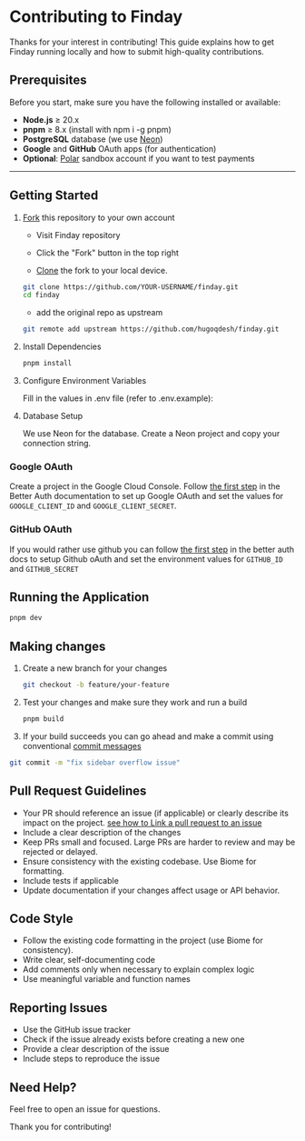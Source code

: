 # Contributing to Finday

Thanks for your interest in contributing! This guide explains how to get Finday running locally and how to submit high-quality contributions.

## Prerequisites

Before you start, make sure you have the following installed or available:

- **Node.js** ≥ 20.x
- **pnpm** ≥ 8.x (install with npm i -g pnpm)
- **PostgreSQL** database (we use [Neon](https://neon.com))
- **Google** and **GitHub** OAuth apps (for authentication)
- **Optional**: [Polar](https://sandbox.polar.sh) sandbox account if you want to test payments

---

## Getting Started

1. [Fork](https://github.com/hugoqdesh/finday/fork/) this repository to your own account

   - Visit Finday repository

   - Click the "Fork" button in the top right

   - [Clone](https://help.github.com/articles/cloning-a-repository/) the fork to your local device.

   ```bash
   git clone https://github.com/YOUR-USERNAME/finday.git
   cd finday
   ```

   - add the original repo as upstream

   ```bash
   git remote add upstream https://github.com/hugoqdesh/finday.git
   ```

2. Install Dependencies

   ```bash
   pnpm install
   ```

3. Configure Environment Variables

   Fill in the values in .env file (refer to .env.example):

4. Database Setup

   We use Neon for the database. Create a Neon project and copy your connection string.

### Google OAuth

Create a project in the Google Cloud Console.
Follow [the first step](https://www.better-auth.com/docs/authentication/google) in the Better Auth documentation to set up Google OAuth and set the values for `GOOGLE_CLIENT_ID` and `GOOGLE_CLIENT_SECRET`.

### GitHub OAuth

If you would rather use github you can follow [the first step](https://www.better-auth.com/docs/authentication/github#get-your-github-credentials) in the better auth docs to setup Github oAuth and set the environment values for `GITHUB_ID` and `GITHUB_SECRET`

## Running the Application

```bash
pnpm dev
```

## Making changes

1. Create a new branch for your changes

   ```bash
   git checkout -b feature/your-feature
   ```

2. Test your changes and make sure they work and run a build

   ```bash
   pnpm build
   ```

3. If your build succeeds you can go ahead and make a commit using conventional [commit messages](https://www.conventionalcommits.org/en/v1.0.0/)

```bash
git commit -m "fix sidebar overflow issue"
```

## Pull Request Guidelines

- Your PR should reference an issue (if applicable) or clearly describe its impact on the project. [see how to Link a pull request to an issue](https://docs.github.com/en/issues/tracking-your-work-with-issues/using-issues/linking-a-pull-request-to-an-issue)
- Include a clear description of the changes
- Keep PRs small and focused. Large PRs are harder to review and may be rejected or delayed.
- Ensure consistency with the existing codebase. Use Biome for formatting.
- Include tests if applicable
- Update documentation if your changes affect usage or API behavior.

## Code Style

- Follow the existing code formatting in the project (use Biome for consistency).
- Write clear, self-documenting code
- Add comments only when necessary to explain complex logic
- Use meaningful variable and function names

## Reporting Issues

- Use the GitHub issue tracker
- Check if the issue already exists before creating a new one
- Provide a clear description of the issue
- Include steps to reproduce the issue

## Need Help?

Feel free to open an issue for questions.

Thank you for contributing!
